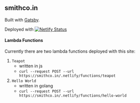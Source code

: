 ## smithco.in

Built with [Gatsby](https://www.gatsbyjs.org).

Deployed with [![Netlify Status](https://api.netlify.com/api/v1/badges/7352032f-db5d-4485-a228-a6f3f3b0e548/deploy-status)](https://app.netlify.com/sites/smithcoin/deploys)


#### Lambda Functions

Currently there are two lambda functions deployed with this site:

1. `Teapot`
    * written in js
    * `curl --request POST --url https://smithco.in/.netlify/functions/teapot`
2. `Hello World`
    * written in golang
    * `curl --request POST --url https://smithco.in/.netlify/functions/hello-world`